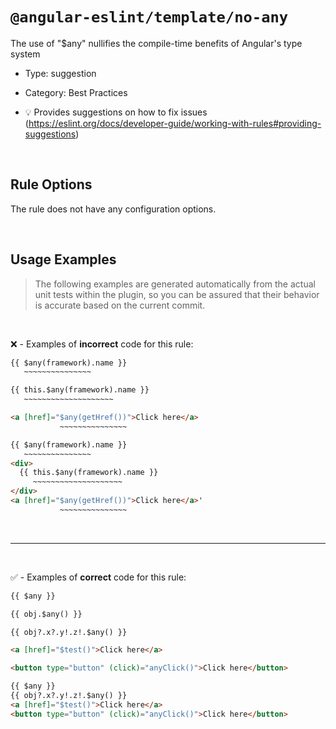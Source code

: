 <!--

  DO NOT EDIT.

  This markdown file was autogenerated using a mixture of the following files as the source of truth for its data:
  - ../../src/rules/no-any.ts
  - ../../tests/rules/no-any/cases.ts

  In order to update this file, it is therefore those files which need to be updated, as well as potentially the generator script:
  - ../../../../tools/scripts/generate-rule-docs.ts

-->

# `@angular-eslint/template/no-any`

The use of "$any" nullifies the compile-time benefits of Angular's type system

- Type: suggestion
- Category: Best Practices

- 💡 Provides suggestions on how to fix issues (https://eslint.org/docs/developer-guide/working-with-rules#providing-suggestions)

<br>

## Rule Options

The rule does not have any configuration options.

<br>

## Usage Examples

> The following examples are generated automatically from the actual unit tests within the plugin, so you can be assured that their behavior is accurate based on the current commit.

<br>

❌ - Examples of **incorrect** code for this rule:

```html
{{ $any(framework).name }}
   ~~~~~~~~~~~~~~~
```

```html
{{ this.$any(framework).name }}
   ~~~~~~~~~~~~~~~~~~~~
```

```html
<a [href]="$any(getHref())">Click here</a>
           ~~~~~~~~~~~~~~~
```

```html
{{ $any(framework).name }}
   ~~~~~~~~~~~~~~~
<div>
  {{ this.$any(framework).name }}
     ~~~~~~~~~~~~~~~~~~~~
</div>
<a [href]="$any(getHref())">Click here</a>'
           ~~~~~~~~~~~~~~~
```

<br>

---

<br>

✅ - Examples of **correct** code for this rule:

```html
{{ $any }}
```

```html
{{ obj.$any() }}
```

```html
{{ obj?.x?.y!.z!.$any() }}
```

```html
<a [href]="$test()">Click here</a>
```

```html
<button type="button" (click)="anyClick()">Click here</button>
```

```html
{{ $any }}
{{ obj?.x?.y!.z!.$any() }}
<a [href]="$test()">Click here</a>
<button type="button" (click)="anyClick()">Click here</button>
```
